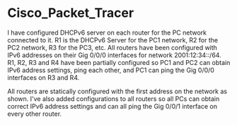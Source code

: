 # Cisco_Packet_Tracer

I have configured DHCPv6 server on each router for the PC network connected to it. R1 is
the DHCPv6 Server for the PC1 network, R2 for the PC2 network, R3 for the PC3, etc.
All routers have been configured with IPv6 addresses on their Gig 0/0/0 interfaces for network
2001:12:34::/64.
R1, R2, R3 and R4 have been partially configured so PC1 and PC2 can obtain IPv6 address settings,
ping each other, and PC1 can ping the Gig 0/0/0 interfaces on R3 and R4.

All routers are statically configured with the first address on the network as shown.
I've also added configurations to all routers so all PCs can obtain correct IPv6 address settings
and can all ping the Gig 0/0/1 interface on every other router.
